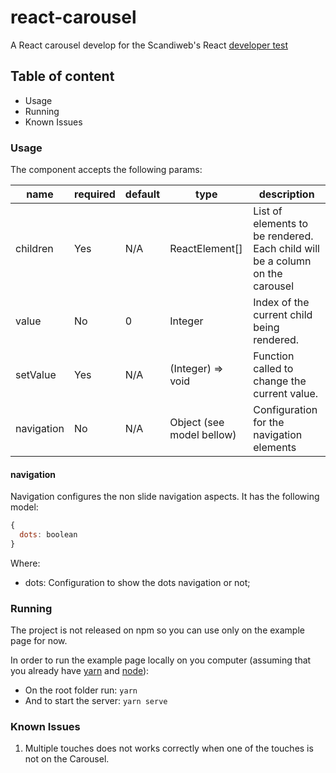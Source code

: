 # react-carousel

A React carousel develop for the Scandiweb's React [developer test](./TEST_DESCRIPTION.md)

## Table of content
- Usage
- Running
- Known Issues

### Usage
The component accepts the following params:

| name       | required | default | type                      | description                                                                  |
|------------|----------|---------|---------------------------|------------------------------------------------------------------------------|
| children   | Yes      | N/A     | ReactElement[]            | List of elements to be rendered. Each child will be a column on the carousel |
| value      | No       | 0       | Integer                   | Index of the current child being rendered.                                   |
| setValue   | Yes      | N/A     | (Integer) => void         | Function called to change the current value.                                 |
| navigation | No       | N/A     | Object (see model bellow) | Configuration for the navigation elements                                    |


#### navigation
Navigation configures the non slide navigation aspects. It has the following model:

```js
{
  dots: boolean
}
```

Where:
 - dots: Configuration to show the dots navigation or not;

### Running
The project is not released on npm so you can use only on the example page for now.

In order to run the example page locally on you computer (assuming that you already have [yarn](https://classic.yarnpkg.com/en/docs/install/) and [node](https://nodejs.org/en/download/)):

- On the root folder run:
`yarn`
- And to start the server:
`yarn serve`

### Known Issues
1. Multiple touches does not works correctly when one of the touches is not on the Carousel.
